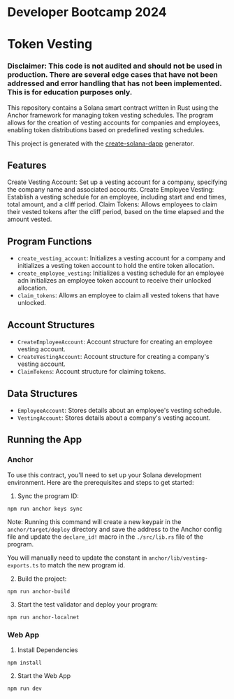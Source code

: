 # Developer Bootcamp 2024
# Token Vesting

### Disclaimer: This code is not audited and should not be used in production. There are several edge cases that have not been addressed and error handling that has not been implemented. This is for education purposes only.

This repository contains a Solana smart contract written in Rust using the Anchor framework for managing token vesting schedules. The program allows for the creation of vesting accounts for companies and employees, enabling token distributions based on predefined vesting schedules.

This project is generated with the [create-solana-dapp](https://github.com/solana-developers/create-solana-dapp) generator.

## Features

Create Vesting Account: Set up a vesting account for a company, specifying the company name and associated accounts.
Create Employee Vesting: Establish a vesting schedule for an employee, including start and end times, total amount, and a cliff period.
Claim Tokens: Allows employees to claim their vested tokens after the cliff period, based on the time elapsed and the amount vested.

## Program Functions

- `create_vesting_account`: Initializes a vesting account for a company and initializes a vesting token account to hold the entire token allocation.
- `create_employee_vesting`: Initializes a vesting schedule for an employee adn initializes an employee token account to receive their unlocked allocation.
- `claim_tokens`: Allows an employee to claim all vested tokens that have unlocked.

## Account Structures

- `CreateEmployeeAccount`: Account structure for creating an employee vesting account.
- `CreateVestingAccount`: Account structure for creating a company's vesting account.
- `ClaimTokens`: Account structure for claiming tokens.

## Data Structures

- `EmployeeAccount`: Stores details about an employee's vesting schedule.
- `VestingAccount`: Stores details about a company's vesting account.

## Running the App

### Anchor

To use this contract, you'll need to set up your Solana development environment. Here are the prerequisites and steps to get started:

1. Sync the program ID:

```shell
npm run anchor keys sync
```

Note: Running this command will create a new keypair in the `anchor/target/deploy` directory and save the address to the Anchor config file and update the `declare_id!` macro in the `./src/lib.rs` file of the program.

You will manually need to update the constant in `anchor/lib/vesting-exports.ts` to match the new program id.

2. Build the project:

```shell
npm run anchor-build
```

3. Start the test validator and deploy your program:

```shell
npm run anchor-localnet
```

### Web App

1. Install Dependencies

```shell
npm install
```

2. Start the Web App

```shell
npm run dev
```
